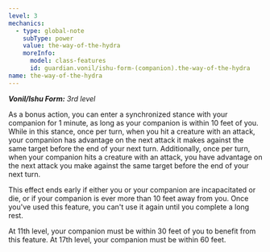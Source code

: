 ```yaml
---
level: 3
mechanics:
  - type: global-note
    subType: power
    value: the-way-of-the-hydra
    moreInfo:
      model: class-features
      id: guardian.vonil/ishu-form-(companion).the-way-of-the-hydra
name: the-way-of-the-hydra
---
```

_**Vonil/Ishu Form:** 3rd level_
As a bonus action, you can enter a synchronized stance with your companion for 1 minute, as long as your companion is within 10 feet of you. While in this stance, once per turn, when you hit a creature with an attack, your companion has advantage on the next attack it makes against the same target before the end of your next turn. Additionally, once per turn, when your companion hits a creature with an attack, you have advantage on the next attack you make against the same target before the end of your next turn.
This effect ends early if either you or your companion are incapacitated or die, or if your companion is ever more than 10 feet away from you. Once you've used this feature, you can't use it again until you complete a long rest.
At 11th level, your companion must be within 30 feet of you to benefit from this feature. At 17th level, your companion must be within 60 feet.